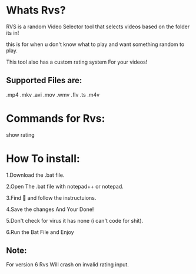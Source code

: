 # Whats Rvs?
RVS is a random Video Selector tool that selects videos based on the folder its in!

this is for when u don't know what to play and want something random to play.

This tool also has a custom rating system For your videos!

## Supported Files are:
 .mp4 .mkv .avi .mov .wmv .flv .ts .m4v

# Commands for Rvs:

show rating

# How To install: 

1.Download the .bat file.

2.Open The .bat file with notepad++ or notepad.

3.Find 🔽 and follow the instructuions.

4.Save the changes And Your Done!

5.Don't check for virus it has none (i can't code for shit).

6.Run the Bat File and Enjoy


## Note:

For version 6 Rvs Will crash on invalid rating input.
